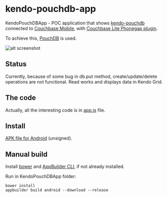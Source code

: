 # kendo-pouchdb-app

KendoPouchDBApp - POC application that shows 
[kendo-pouchdb](<https://github.com/terikon/kendo-pouchdb>) connected to [Couchbase Mobile](<http://www.couchbase.com/nosql-databases/couchbase-mobile>), with [Couchbase Lite Phonegap plugin](<https://github.com/couchbaselabs/Couchbase-Lite-PhoneGap-Plugin>).

To achieve this, [PouchDB](<http://pouchdb.com/>) is used.

![alt screenshot](http://terikon.github.io/kendo-pouchdb-app/images/screen-grid-small.png)

## Status

Currently, because of some bug in db.put method, create/update/delete operations are not functional. Read works and displays
data in Kendo Grid.

## The code

Actually, all the interesting code is in [app.js](<https://github.com/terikon/kendo-pouchdb-app/blob/master/KendoPouchDBApp/scripts/app.js>) file. 

## Install

[APK file for Android](<https://github.com/terikon/kendo-pouchdb-app/raw/master/KendoPouchDBApp/KendoPouchDBApp.apk>) (unsigned).


## Manual build

Install [bower](<http://bower.io/#install-bower>) and 
[AppBuilder CLI](<http://docs.telerik.com/platform/appbuilder/running-appbuilder/running-the-cli/downloading-and-installing-cli>), if not already installed.

Run in KendoPouchDBApp folder:

```
bower install
appbuilder build android --download --release
```

